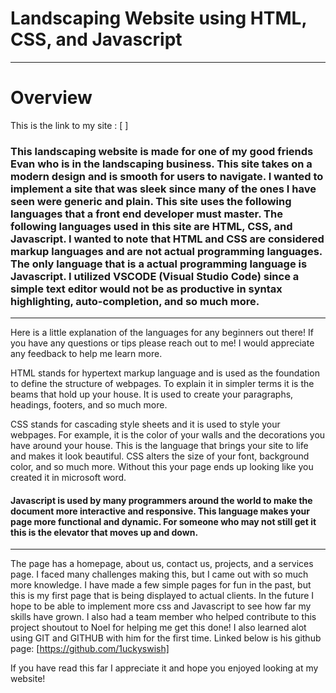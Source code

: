 # Landscaping Website using HTML, CSS, and Javascript
---
# Overview
This is the link to my site : [ ]
### This landscaping website is made for one of my good friends Evan who is in the landscaping business. This site takes on a modern design and is smooth for users to navigate. I wanted to implement a site that was sleek since many of the ones I have seen were generic and plain. This site uses the following languages that a front end developer must master. The following languages used in this site are HTML, CSS, and Javascript. I wanted to note that HTML and CSS are considered markup languages and are not actual programming languages. The only language that is a actual programming language is Javascript. I utilized VSCODE (Visual Studio Code) since a simple text editor would not be as productive in syntax highlighting, auto-completion, and so much more. 
---
Here is a little explanation of the languages for any beginners out there! If you have any questions or tips please reach out to me! I would appreciate any feedback to help me learn more. 

HTML stands for hypertext markup language and is used as the foundation to define the structure of webpages. To explain it in simpler terms it is the beams that hold up your house. It is used to create your paragraphs, headings, footers, and so much more.

CSS stands for cascading style sheets and it is used to style your webpages. For example, it is the color of your walls and the decorations you have around your house. This is the language that brings your site to life and makes it look beautiful. CSS alters the size of your font, background color, and so much more. Without this your page ends up looking like you created it in microsoft word. 

#### Javascript is used by many programmers around the world to make the document more interactive and responsive. This language makes your page more functional and dynamic. For someone who may not still get it this is the elevator that moves up and down. 
---
The page has a homepage, about us, contact us, projects, and a services page. I faced many challenges making this, but I came out with so much more knowledge. I have made a few simple pages for fun in the past, but this is my first page that is being displayed to actual clients. In the future I hope to be able to implement more css and Javascript to see how far my skills have grown. I also had a team member who helped contribute to this project shoutout to Noel for helping me get this done! I also learned alot using GIT and GITHUB with him for the first time. Linked below is his github page:
[https://github.com/1uckyswish]

If you have read this far I appreciate it and hope you enjoyed looking at my website!

